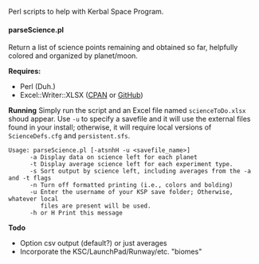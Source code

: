 Perl scripts to help with Kerbal Space Program.


#### parseScience.pl ####
Return a list of science points remaining and obtained so far, helpfully colored and organized by planet/moon.

**Requires:**
- Perl (Duh.)
- Excel::Writer::XLSX ([CPAN](http://search.cpan.org/~jmcnamara/Excel-Writer-XLSX-0.78/lib/Excel/Writer/XLSX.pm) or [GitHub](https://github.com/jmcnamara/excel-writer-xlsx))

**Running**
Simply run the script and an Excel file named `scienceToDo.xlsx` shoud appear.  Use `-u` to specify a savefile and it will use the external files found in your install; otherwise, it will require local versions of `ScienceDefs.cfg` and `persistent.sfs`.

```
Usage: parseScience.pl [-atsnhH -u <savefile_name>]
      -a Display data on science left for each planet
	  -t Display average science left for each experiment type.
      -s Sort output by science left, including averages from the -a and -t flags
      -n Turn off formatted printing (i.e., colors and bolding)
	  -u Enter the username of your KSP save folder; Otherwise, whatever local
         files are present will be used.
      -h or H Print this message
```

**Todo**
- Option csv output (default?) or just averages
- Incorporate the KSC/LaunchPad/Runway/etc. "biomes"
